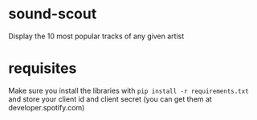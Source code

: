 # sound-scout

Display the 10 most popular tracks of any given artist 

# requisites

Make sure you install the libraries with ```pip install -r requirements.txt```
and store your client id and client secret (you can get them at developer.spotify.com)